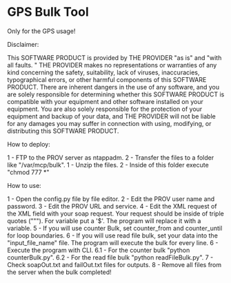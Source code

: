 # GPS Bulk Tool

Only for the GPS usage!


Disclaimer:

This SOFTWARE PRODUCT is provided by THE PROVIDER "as is" and "with all faults.
" THE PROVIDER makes no representations or warranties of any kind concerning
the safety, suitability, lack of viruses, inaccuracies, typographical errors,
or other harmful components of this SOFTWARE PRODUCT. There are inherent
dangers in the use of any software, and you are solely responsible for
determining whether this SOFTWARE PRODUCT is compatible with your equipment
and other software installed on your equipment. You are also solely
responsible for the protection of your equipment and backup of your data, and
THE PROVIDER will not be liable for any damages you may suffer in connection
with using, modifying, or distributing this SOFTWARE PRODUCT.


How to deploy:

1 - FTP to the PROV server as ntappadm.
2 - Transfer the files to a folder like  "/var/mcp/bulk".
1 - Unzip the files.
2 - Inside of this folder execute "chmod 777 *"



How to use:

1 - Open the config.py file by file editor.
2 - Edit the PROV user name and password.
3 - Edit the PROV URL and service.
4 - Edit the XML request of the XML field with your soap request. Your request
should be inside of triple quotes ("""). For variable put a '$'. The program
will replace it with a variable.
5 - If you will use counter Bulk, set counter_from and counter_until for loop
boundaries.
6 - If you will use read file bulk, set your data into the "input_file_name"
file. The program will execute the bulk for every line.
6 - Execute the program with CLI.
6.1 - For the counter bulk "python counterBulk.py".
6.2 - For the read file bulk "python readFileBulk.py".
7 - Check soapOut.txt and failOut.txt files for outputs.
8 - Remove all files from the server when the bulk completed!
